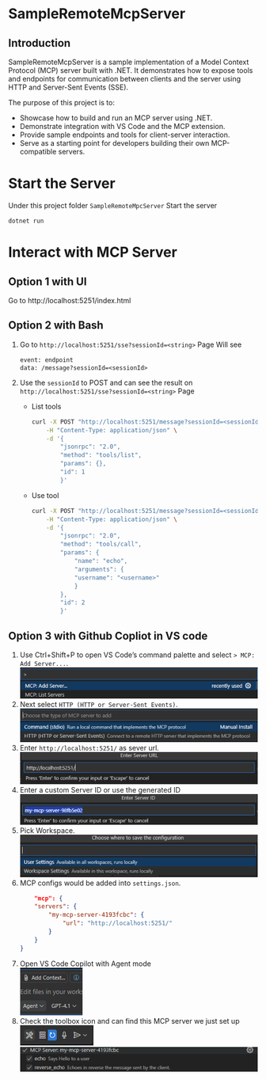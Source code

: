 # SampleRemoteMcpServer

## Introduction
SampleRemoteMcpServer is a sample implementation of a Model Context Protocol (MCP) server built with .NET. It demonstrates how to expose tools and endpoints for communication between clients and the server using HTTP and Server-Sent Events (SSE). 

The purpose of this project is to:
- Showcase how to build and run an MCP server using .NET.
- Demonstrate integration with VS Code and the MCP extension.
- Provide sample endpoints and tools for client-server interaction.
- Serve as a starting point for developers building their own MCP-compatible servers.

# Start the Server
Under this project folder `SampleRemoteMpcServer`
Start the server
```
dotnet run
```

# Interact with MCP Server
## Option 1 with UI
Go to http://localhost:5251/index.html

## Option 2 with Bash 
1. Go to `http://localhost:5251/sse?sessionId=<string>` Page
    Will see 
    ```
    event: endpoint
    data: /message?sessionId=<sessionId>
    ```

2. Use the `sessionId` to POST and can see the result on `http://localhost:5251/sse?sessionId=<string>` Page
    - List tools
        ```bash
        curl -X POST "http://localhost:5251/message?sessionId=<sessionId>" \
            -H "Content-Type: application/json" \
            -d '{
                "jsonrpc": "2.0",
                "method": "tools/list",
                "params": {},
                "id": 1
                }'
        ```

    - Use tool
        ```bash
        curl -X POST "http://localhost:5251/message?sessionId=<sessionId>" \
            -H "Content-Type: application/json" \
            -d '{
                "jsonrpc": "2.0",
                "method": "tools/call",
                "params": {
                    "name": "echo",
                    "arguments": {
                    "username": "<username>"
                    }
                },
                "id": 2
                }'
        ```

## Option 3 with Github Copliot in VS code
1. Use Ctrl+Shift+P to open VS Code’s command palette and select `> MCP: Add Server...`.  
    ![mcp_add_server](Images/readme/mcp_add_server.png)
2. Next select `HTTP (HTTP or Server-Sent Events)`.  
    ![select_http](Images/readme/select_http.png)
3. Enter `http://localhost:5251/` as sever url.  
    ![input_url](Images/readme/input_url.png)
4. Enter a custom Server ID or use the generated ID  
    ![enter_server_id](Images/readme/enter_server_id.png)
5. Pick Workspace.  
    ![pick_workspace](Images/readme/pick_workspace.png)
6. MCP configs would be added into `settings.json`.
    ```json
        "mcp": {
        "servers": {
            "my-mcp-server-4193fcbc": {
                "url": "http://localhost:5251/"
            }
        }
    }
    ```
7. Open VS Code Copilot with Agent mode  
    ![agent_mode](Images/readme/agent_mode.png)
8. Check the toolbox icon and can find this MCP server we just set up  
    ![toolbox_icon](Images/readme/toolbox_icon.png)
    ![mcp_server_in_toolbox](Images/readme/mcp_server_in_toolbox.png)
